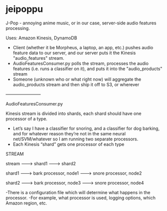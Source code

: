 jeipoppu
========

J-Pop - annoying anime music, or in our case, server-side audio features processing.

Uses: Amazon Kinesis, DynamoDB

* Client (whether it be Morpheus, a laptop, an app, etc.) pushes audio feature data to our server, and our server puts it the Kinesis "audio_features" stream. 
* AudioFeaturesConsumer.py polls the stream, processes the audio features (i.e. runs a classifier on it), and puts it into the "audio_products" stream
* Someone (unknown who or what right now) will aggregate the audio_products stream and then ship it off to S3, or wherever 


————————

AudioFeaturesConsumer.py


Kinesis stream is divided into shards, each shard should have one processor of a type.
- Let’s say I have a classifier for snoring, and a classifier for dog barking, and for whatever reason they’re not in the same neural net/SVM/whatever so I am running two separate processors.
- Each Kinesis “shard” gets one processor of each type


STREAM
                              
stream ---> shard1
       ---> shard2           

 shard1 ---> bark processor, node1
        ---> snore processor, node2

 shard2 ---> bark processor, node3
        ---> snore processor, node4

-There is a configuration file which will determine what happens in the processor. 
-For example, what processor is used, logging options, which Amazon region, etc.

